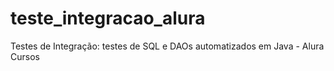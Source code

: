 # teste_integracao_alura
Testes de Integração: testes de SQL e DAOs automatizados em Java - Alura Cursos
